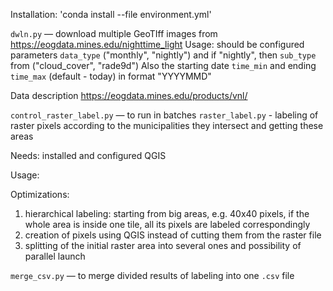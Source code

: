 Installation: 'conda install --file environment.yml'

`dwln.py` —  download multiple GeoTIff images from https://eogdata.mines.edu/nighttime_light
Usage: should be configured parameters `data_type` ("monthly", "nightly") 
and if "nightly", then `sub_type` from ("cloud_cover", "rade9d")
Also the starting date `time_min` and ending `time_max` (default - today) in format "YYYYMMD"

Data description https://eogdata.mines.edu/products/vnl/

`control_raster_label.py` —  to run in batches `raster_label.py` - labeling of raster pixels according 
to the municipalities they intersect and getting these areas

Needs: installed and configured QGIS

Usage:

Optimizations:
1) hierarchical labeling: starting from big areas, e.g. 40x40 pixels, if the whole area is inside one tile, 
all its pixels are labeled correspondingly
2) creation of pixels using QGIS instead of cutting them from the raster file
3) splitting of the initial raster area into several ones and possibility of parallel launch
   
`merge_csv.py` — to merge divided results of labeling into one `.csv` file
